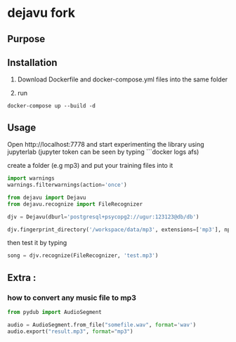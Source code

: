 # dejavu fork

## Purpose


## Installation

1.  Download Dockerfile and docker-compose.yml files into the same folder


2.  run

```
docker-compose up --build -d
```

## Usage

Open http://localhost:7778 and start experimenting the library using jupyterlab (jupyter token can be seen by typing ```docker logs afs)

create a folder (e.g mp3) and put your training files into it

```python
import warnings
warnings.filterwarnings(action='once')

from dejavu import Dejavu
from dejavu.recognize import FileRecognizer

djv = Dejavu(dburl='postgresql+psycopg2://ugur:123123@db/db')

djv.fingerprint_directory('/workspace/data/mp3', extensions=['mp3'], nprocesses=8)

```

then test it by typing

```python
song = djv.recognize(FileRecognizer, 'test.mp3')
```


## Extra :

### how to convert any music file to mp3

```python
from pydub import AudioSegment

audio = AudioSegment.from_file("somefile.wav", format='wav')
audio.export("result.mp3", format="mp3")
```
